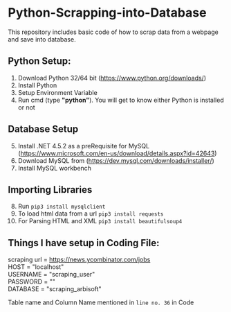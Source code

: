 # Python-Scrapping-into-Database
This repository includes basic code of how to scrap data from a webpage and save into database.

## Python Setup:

1. Download Python 32/64 bit (https://www.python.org/downloads/)
2. Install Python
3. Setup Environment Variable
4. Run cmd (type <b>"python"</b>). You will get to know either Python is installed or not

## Database Setup
5. Install .NET 4.5.2 as a preRequisite for MySQL (https://www.microsoft.com/en-us/download/details.aspx?id=42643)
6. Download MySQL from (https://dev.mysql.com/downloads/installer/)
7. Install MySQL workbench

## Importing Libraries
8. Run `pip3 install mysqlclient`
9. To load html data from a url `pip3 install requests`
10. For Parsing HTML and XML `pip3 install beautifulsoup4`

## Things I have setup in Coding File:
scraping url = https://news.ycombinator.com/jobs</br>
HOST = "localhost" </br>
USERNAME = "scraping_user"</br>
PASSWORD = ""</br>
DATABASE = "scraping_arbisoft"</br>

Table name and Column Name mentioned in `line no. 36` in Code
